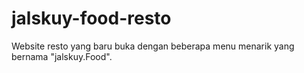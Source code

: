 # jalskuy-food-resto
Website resto yang baru buka dengan beberapa menu menarik yang bernama "jalskuy.Food".
